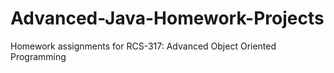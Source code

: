 Advanced-Java-Homework-Projects
===============================

Homework assignments for RCS-317: Advanced Object Oriented Programming
